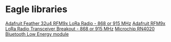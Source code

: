 # Eagle libraries
[Adafruit Feather 32u4 RFM9x LoRa Radio - 868 or 915 MHz](https://www.adafruit.com/product/3078)
[Adafruit RFM9x LoRa Radio Transceiver Breakout - 868 or 915 MHz](https://www.adafruit.com/product/3072)
[Microchip RN4020 Bluetooth Low Energy module](http://www.microchip.com/wwwproducts/en/RN4020)
